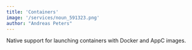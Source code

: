 ```yaml
---
title: 'Containers'
image: '/services/noun_591323.png'
author: "Andreas Peters"
---
```


Native support for launching containers with Docker and AppC images.
